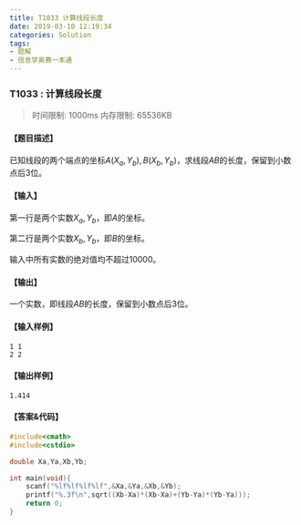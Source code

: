 ```yaml
---
title: T1033 计算线段长度
date: 2019-03-10 12:19:34
categories: Solution
tags:
- 题解
- 信息学奥赛一本通
---
```


### T1033 : 计算线段长度

> 时间限制: $1000 \text{ms}$ 内存限制: $65536 \text{KB}$

<!-- more -->

#### 【题目描述】

已知线段的两个端点的坐标$A(X_{a},Y_{b}),B(X_{b},Y_{b})$，求线段$AB$的长度，保留到小数点后$3$位。

#### 【输入】

第一行是两个实数$X_{a},Y_{b}$，即$A$的坐标。

第二行是两个实数$X_{b},Y_{b}$，即$B$的坐标。

输入中所有实数的绝对值均不超过$10000$。

#### 【输出】

一个实数，即线段$AB$的长度，保留到小数点后$3$位。

#### 【输入样例】

```
1 1
2 2
```

#### 【输出样例】

```
1.414
```

#### 【答案&代码】

```cpp
#include<cmath>
#include<cstdio>

double Xa,Ya,Xb,Yb;

int main(void){
    scanf("%lf%lf%lf%lf",&Xa,&Ya,&Xb,&Yb);
    printf("%.3f\n",sqrt((Xb-Xa)*(Xb-Xa)+(Yb-Ya)*(Yb-Ya)));
    return 0;
}
```
